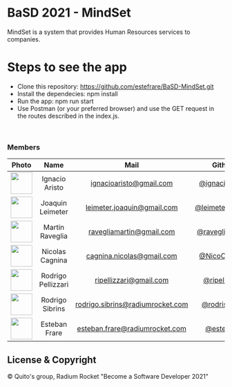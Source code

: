 # BaSD 2021 - MindSet

MindSet is a system that provides Human Resources services to companies.

# Steps to see the app

- Clone this repository: https://github.com/estefrare/BaSD-MindSet.git
- Install the dependecies: npm install
- Run the app: npm run start
- Use Postman (or your preferred browser) and use the GET request in the routes described in the index.js.

<br>

### Members
|Photo | Name  | Mail | Github
| :-----: | :-----: | :-----: | :-----: |
<img src="https://avatars.githubusercontent.com/u/72083744?s=96&v=4" height="50" width="50">| Ignacio Aristo | ignacioaristo@gmail.com | [@ignacioaristo](https://github.com/ignacioaristo)
<img src="https://avatars.githubusercontent.com/u/53354878?v=4" height="50" width="50">| Joaquin Leimeter | leimeter.joaquin@gmail.com | [@leimeterjoaquin](https://github.com/leimeterjoaquin)
<img src="https://avatars.githubusercontent.com/u/71772164?v=4" height="50" width="50">| Martin Raveglia | ravegliamartin@gmail.com | [@ravegliamartin](https://github.com/ravegliamartin)
<img src="https://avatars.githubusercontent.com/u/55507203?v=4" height="50" width="50">| Nicolas Cagnina | cagnina.nicolas@gmail.com | [@NicoCagnina](https://github.com/NicoCagnina)
<img src="https://avatars.githubusercontent.com/u/81720660?v=4" height="50" width="50">| Rodrigo Pellizzari | ripellizzari@gmail.com | [@ripellizzari](https://github.com/ripellizzari)
<img src="https://avatars.githubusercontent.com/u/90876581?v=4" height="50" width="50">| Rodrigo Sibrins | rodrigo.sibrins@radiumrocket.com | [@rodrisibrins](https://github.com/rodrisibrins)
<img src="https://avatars.githubusercontent.com/u/20587232?v=4" height="50" width="50">| Esteban Frare | esteban.frare@radiumrocket.com | [@estefrare](https://github.com/estefrare)

## License & Copyright

© Quito's group, Radium Rocket "Become a Software Developer 2021"